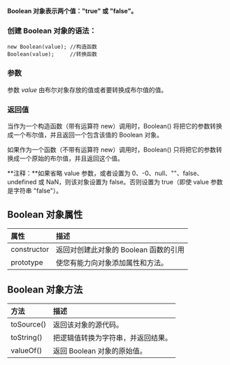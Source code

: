**Boolean 对象表示两个值："true" 或 "false"。**

### 创建 Boolean 对象的语法：

```
new Boolean(value);	//构造函数
Boolean(value);		//转换函数
```

### 参数

参数 *value* 由布尔对象存放的值或者要转换成布尔值的值。

### 返回值

当作为一个构造函数（带有运算符 new）调用时，Boolean() 将把它的参数转换成一个布尔值，并且返回一个包含该值的 Boolean 对象。

如果作为一个函数（不带有运算符 new）调用时，Boolean() 只将把它的参数转换成一个原始的布尔值，并且返回这个值。

**注释：**如果省略 value 参数，或者设置为 0、-0、null、""、false、undefined 或 NaN，则该对象设置为 false。否则设置为 true（即使 value 参数是字符串 "false"）。

## Boolean 对象属性

| 属性                                                         | 描述                                  |
| :----------------------------------------------------------- | :------------------------------------ |
| constructor | 返回对创建此对象的 Boolean 函数的引用 |
| prototype | 使您有能力向对象添加属性和方法。      |

## Boolean 对象方法

| 方法                                                         | 描述                               |
| :----------------------------------------------------------- | :--------------------------------- |
| toSource() | 返回该对象的源代码。               |
| toString() | 把逻辑值转换为字符串，并返回结果。 |
| valueOf() | 返回 Boolean 对象的原始值。        |